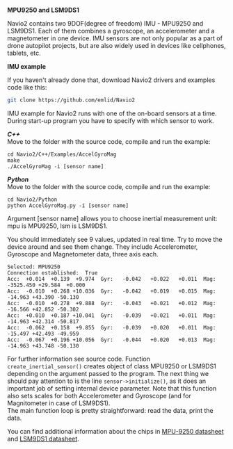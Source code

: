 
**MPU9250 and LSM9DS1**

Navio2 contains two 9DOF(degree of freedom) IMU - MPU9250 and LSM9DS1. Each of them combines a gyroscope, an accelerometer and a magnetometer in one device. IMU sensors are not only popular as a part of drone autopilot projects, but are also widely used in devices like cellphones, tablets, etc.

**IMU example**

If you haven't already done that, download Navio2 drivers and examples code like this:

```bash
git clone https://github.com/emlid/Navio2
```
IMU example for Navio2 runs with one of the on-board sensors at a time. During start-up program you have to specify with which sensor to work.

***C++***  
Move to the folder with the source code, compile and run the example:

```
cd Navio2/C++/Examples/AccelGyroMag
make
./AccelGyroMag -i [sensor name]
```

***Python***  
Move to the folder with the source code, compile and run the example:
```
cd Navio2/Python
python AccelGyroMag.py -i [sensor name]
```
Argument [sensor name] allows you to choose inertial measurement unit: mpu is MPU9250, lsm is LSM9DS1.

You should immediately see 9 values, updated in real time. Try to move the device around and see them change. They include Accelerometer, Gyroscope and Magnetometer data, three axis each.  
```
Selected: MPU9250
Connection established:  True
Acc:  +0.014  +0.139  +9.974  Gyr:   -0.042   +0.022   +0.011  Mag: -3525.450 +29.584  +0.000
Acc:  -0.010  +0.268 +10.036  Gyr:   -0.042   +0.019   +0.015  Mag: -14.963 +43.390 -50.130
Acc:  -0.010  +0.278  +9.888  Gyr:   -0.043   +0.021   +0.012  Mag: -16.566 +42.852 -50.302
Acc:  +0.010  +0.187 +10.041  Gyr:   -0.039   +0.021   +0.011  Mag: -14.963 +42.314 -50.817
Acc:  -0.062  +0.158  +9.855  Gyr:   -0.039   +0.020   +0.011  Mag: -15.497 +42.493 -49.959
Acc:  -0.067  +0.196 +10.056  Gyr:   -0.044   +0.020   +0.013  Mag: -14.963 +43.748 -50.130
```  

For further information see source code. Function ```create_inertial_sensor()``` creates object of class MPU9250 or LSM9DS1 depending on the argument passed to the program.
The next thing we should pay attention to is the line ```sensor->initialize()```, as it does an important job of setting internal device parameter. Note that this function also sets scales for both Accelerometer and Gyroscope (and for Magnitometer in case of LSM9DS1).  
The main function loop is pretty straightforward: read the data, print the data.

You can find additional information about the chips in [MPU-9250 datasheet](http://store.invensense.com/datasheets/invensense/MPU9250REV1.0.pdf) and [LSM9DS1 datasheet](http://www.st.com/st-web-ui/static/active/en/resource/technical/document/datasheet/DM00103319.pdf).
